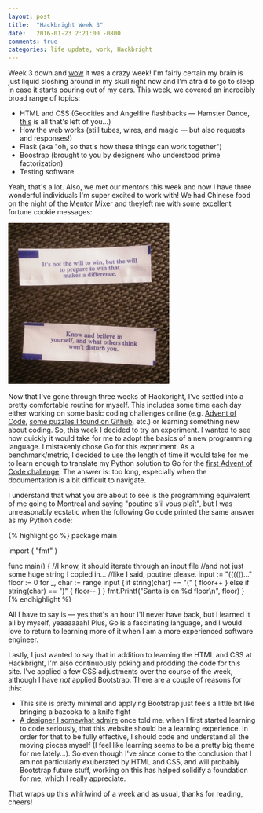 ```yaml
---
layout: post
title:  "Hackbright Week 3"
date:   2016-01-23 2:21:00 -0800
comments: true
categories: life update, work, Hackbright
---
```

Week 3 down and <a href="https://en.wiktionary.org/wiki/Wikisaurus:wow" target="blank">wow</a> it was a crazy week! I'm fairly certain my brain is just liquid sloshing around in my skull right now and I'm afraid to go to sleep in case it starts pouring out of my ears. This week, we covered an incredibly broad range of topics:

- HTML and CSS (Geocities and Angelfire flashbacks — Hamster Dance, <a href="http://www.hamsterdance.org/hamsterdance/" target="blank">this</a> is all that's left of you...)
- How the web works (still tubes, wires, and magic — but also requests and responses!)
- Flask (aka "oh, so that's how these things can work together")
- Boostrap (brought to you by designers who understood prime factorization)
- Testing software

Yeah, that's a lot. Also, we met our mentors this week and now I have three wonderful individuals I'm super excited to work with! We had Chinese food on the night of the Mentor Mixer and theyleft me with some excellent fortune cookie messages:

<img src="/images/fortune_cookie.jpg" style="max-width:65%;">

Now that I've gone through three weeks of Hackbright, I've settled into a pretty comfortable routine for myself. This includes some time each day either working on some basic coding challenges online (e.g. <a href="http://adventofcode.com/" target="_blank">Advent of Code</a>, <a href="https://github.com/karan/Projects" target="_blank">some puzzles I found on Github</a>, etc.) or learning something new about coding. So, this week I decided to try an experiment. I wanted to see how quickly it would take for me to adopt the basics of a new programming language. I mistakenly chose Go for this experiment. As a benchmark/metric, I decided to use the length of time it would take for me to learn enough to translate my Python solution to Go for the <a href="http://adventofcode.com/day/1" target="_blank">first Advent of Code challenge</a>. The answer is: too long, especially when the documentation is a bit difficult to navigate. 

I understand that what you are about to see is the programming equivalent of me going to Montreal and saying "poutine s'il vous plaît", but I was unreasonably ecstatic when the following Go code printed the same answer as my Python code:

{% highlight go %}
package main

import (
    "fmt"
)

func main() {
    //I know, it should iterate through an input file 
    //and not just some huge string I copied in... 
    //like I said, poutine please.
    input := "((((()..." 
    floor := 0
    for _, char := range input {
        if string(char) == "(" {
            floor++
        } else if string(char) == ")" {
            floor--
        }
    }
    fmt.Printf("Santa is on %d floor\n", floor)
}
{% endhighlight %}

All I have to say is — yes that's an hour I'll never have back, but I learned it all by myself, yeaaaaaah! Plus, Go is a fascinating language, and I would love to return to learning more of it when I am a more experienced software engineer.

Lastly, I just wanted to say that in addition to learning the HTML and CSS at Hackbright, I'm also continuously poking and prodding the code for this site. I've applied a few CSS adjustments over the course of the week, although I have *not* applied Bootstrap. There are a couple of reasons for this:

- This site is pretty minimal and applying Bootstrap just feels a little bit like bringing a bazooka to a knife fight
- <a href="http://www.karenkeung.com" target="_blank">A designer I somewhat admire</a> once told me, when I first started learning to code seriously, that this website should be a learning experience. In order for that to be fully effective, I should code and understand all the moving pieces myself (I feel like learning seems to be a pretty big theme for me lately...). So even though I've since come to the conclusion that I am not particularly exuberated by HTML and CSS, and will probably Bootstrap future stuff, working on this has helped solidify a foundation for me, which I really appreciate.

That wraps up this whirlwind of a week and as usual, thanks for reading, cheers!